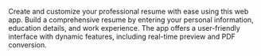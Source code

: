 Create and customize your professional resume with ease using this web app. Build a comprehensive resume by entering your personal information, education details, and work experience. The app offers a user-friendly interface with dynamic features, including real-time preview and PDF conversion. 